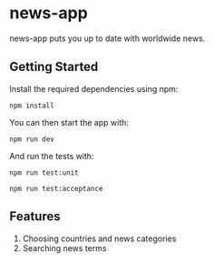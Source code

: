 # news-app

news-app puts you up to date with worldwide news.

## Getting Started

Install the required dependencies using npm:

```
npm install
```

You can then start the app with:

```
npm run dev
```

And run the tests with:

```
npm run test:unit
```
```
npm run test:acceptance
```

## Features

1. Choosing countries and news categories
2. Searching news terms

